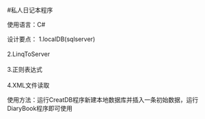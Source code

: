#私人日记本程序

使用语言：C#

设计要点： 
          1.localDB(sqlserver) <br>   
          2.LinqToServer <br>  
          3.正则表达式 <br>  
          4.XML文件读取 <br>  
          
使用方法：运行CreatDB程序新建本地数据库并插入一条初始数据，运行DiaryBook程序即可使用
